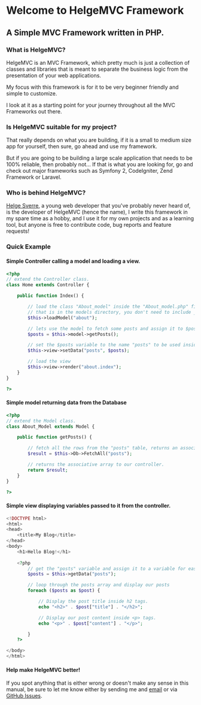 # Welcome to HelgeMVC Framework
## A Simple MVC Framework written in PHP.






### What is HelgeMVC?
HelgeMVC is an MVC Framework, which pretty much is just a collection of classes and libraries that is 
meant to separate the business logic from the presentation of your web applications.


My focus with this framework is for it to be very beginner friendly and simple to customize. 
 

I look at it as a starting point for your journey throughout all the MVC Frameworks out there.


### Is HelgeMVC suitable for my project?

That really depends on what you are building, if it is a small to medium size app for yourself, then sure, go ahead and use my framework.

But if you are going to be building a large scale application that needs to be 100% reliable, then probably not...
If that is what you are looking for, go and check out major frameworks such as Symfony 2, CodeIgniter, Zend Framework or Laravel.



### Who is behind HelgeMVC?
[Helge Sverre](https://helgesverre.com), a young web developer that you've probably never heard of, is the developer of 
HelgeMVC (hence the name), I write this framework in my spare time as a hobby, and I use it for my own projects and as 
a learning tool, but anyone is free to contribute code, bug reports and feature requests!


### Quick Example


#### Simple Controller calling a model and loading a view.

```php
<?php
// extend the Controller class.
class Home extends Controller {

    public function Index() {

    	// load the class "About_model" inside the "About_model.php" file
    	// that is in the models directory, you don't need to include _model
		$this->loadModel("about");

		// lets use the model to fetch some posts and assign it to $posts
		$posts = $this->model->getPosts();

		// set the $posts variable to the name "posts" to be used inside the view
		$this->view->setData("posts", $posts);

		// load the view
		$this->view->render("about.index");
	}
} 

?>
```



#### Simple model returning data from the Database

```php
<?php
// extend the Model class.
class About_Model extends Model {

    public function getPosts() {

    	// fetch all the rows from the "posts" table, returns an associative array.
        $result = $this->Db->FetchAll("posts");

        // returns the associative array to our controller.
        return $result;
    }
}

?>

```



#### Simple view displaying variables passed to it from the controller.

```php
<!DOCTYPE html>
<html>
<head>
	<title>My Blog</title>
</head>
<body>
	<h1>Hello Blog!</h1>
	
	<?php   
		// get the "posts" variable and assign it to a variable for ease of use.
		$posts = $this->getData("posts");

		// loop through the posts array and display our posts
		foreach ($posts as $post) {

			// Display the post title inside h2 tags.
			echo "<h2>" . $post["title"] . "</h2>";

			// Display our post content inside <p> tags.
			echo "<p>" . $post["content"] . "</p>";

		}
	?>

</body>
</html>
```


#### Help make HelgeMVC better!
If you spot anything that is either wrong or doesn't make any sense in this manual, 
be sure to let me know either by sending me and [email](mailto:email@helgesverre.com) or via [GitHub Issues](https://github.com/HelgeSverre/HelgeMVC/issues).
